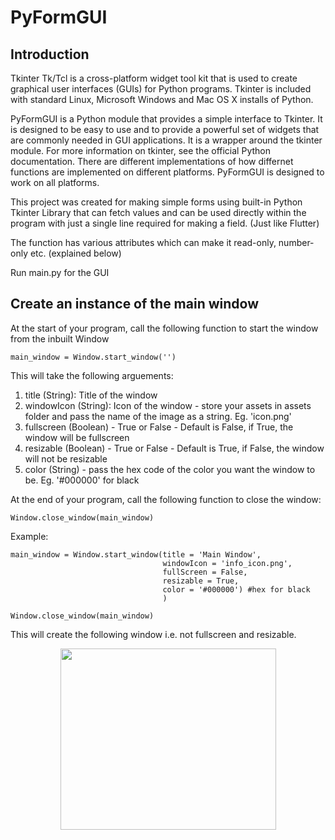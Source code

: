 # PyFormGUI

## Introduction

Tkinter Tk/Tcl is a cross-platform widget tool kit that is used to create graphical user interfaces (GUIs) for Python programs. Tkinter is included with standard Linux, Microsoft Windows and Mac OS X installs of Python.

PyFormGUI is a Python module that provides a simple interface to Tkinter. It is designed to be easy to use and to provide a powerful set of widgets that are commonly needed in GUI applications. It is a wrapper around the tkinter module. For more information on tkinter, see the official Python documentation. There are different implementations of how differnet functions are implemented on different platforms. PyFormGUI is designed to work on all platforms.

This project was created for making simple forms using built-in Python Tkinter Library that can fetch values and can be used directly within the program with just a single line required for making a field. (Just like Flutter)

The function has various attributes which can make it read-only, number-only etc. (explained below)

Run main.py for the GUI

## Create an instance of the main window

At the start of your program, call the following function to start the window from the inbuilt Window 

```
main_window = Window.start_window('')
```

This will take the following arguements:

1) title (String): Title of the window 
2) windowIcon (String): Icon of the window  - store your assets in assets folder and pass the name of the image as a string. Eg. 'icon.png'
3) fullscreen (Boolean) - True or False - Default is False, if True, the window will be fullscreen
4) resizable (Boolean) - True or False - Default is True, if False, the window will not be resizable
5) color (String) - pass the hex code of the color you want the window to be. Eg. '#000000' for black

At the end of your program, call the following function to close the window:

```
Window.close_window(main_window)
```

Example:

```
main_window = Window.start_window(title = 'Main Window', 
                                  windowIcon = 'info_icon.png', 
                                  fullScreen = False, 
                                  resizable = True,
                                  color = '#000000') #hex for black
                                  )

Window.close_window(main_window)
```

This will create the following window i.e. not fullscreen and resizable.

<p align="center">
  <img width="345" height="290" src="https://user-images.githubusercontent.com/92171383/192292074-0d5551c5-dd28-401f-bac8-8f5cb0fda6f9.png">
</p>

